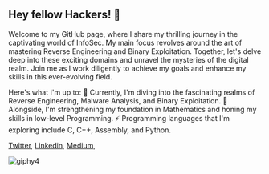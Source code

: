 ## Hey fellow Hackers! 👋
Welcome to my GitHub page, where I share my thrilling journey in the captivating world of InfoSec. My main focus revolves around the art of mastering Reverse Engineering and Binary Exploitation. Together, let's delve deep into these exciting domains and unravel the mysteries of the digital realm. Join me as I work diligently to achieve my goals and enhance my skills in this ever-evolving field.

Here's what I'm up to:
🌱 Currently, I'm diving into the fascinating realms of Reverse Engineering, Malware Analysis, and Binary Exploitation.
🔭 Alongside, I'm strengthening my foundation in Mathematics and honing my skills in low-level Programming.
⚡ Programming languages that I'm exploring include C, C++, Assembly, and Python.

[Twitter](https://twitter.com/lockpin010_?t=cM2m7b89q1jeHy5pUy_fQA&s=09),
[Linkedin](https://www.linkedin.com/in/ahmetgoker/),
[Medium](https://lockpin010.medium.com/),

![giphy4](https://user-images.githubusercontent.com/116346668/215872366-ca15e8d9-a8da-45d4-b524-6d0a16de3e92.gif)





